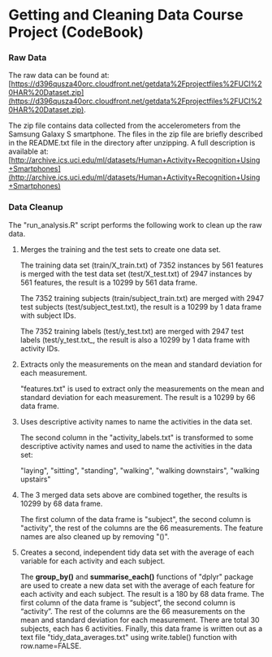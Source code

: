 
Getting and Cleaning Data Course Project (CodeBook)
=========================


### Raw Data
The raw data can be found at: [https://d396qusza40orc.cloudfront.net/getdata%2Fprojectfiles%2FUCI%20HAR%20Dataset.zip](https://d396qusza40orc.cloudfront.net/getdata%2Fprojectfiles%2FUCI%20HAR%20Dataset.zip).

The zip file contains data collected from the accelerometers from the Samsung Galaxy S smartphone. The files in the zip file are briefly described in the README.txt file in the directory after unzipping. A full description is available at:
[http://archive.ics.uci.edu/ml/datasets/Human+Activity+Recognition+Using+Smartphones](http://archive.ics.uci.edu/ml/datasets/Human+Activity+Recognition+Using+Smartphones)

### Data Cleanup
The "run_analysis.R" script performs the following work to clean up the raw data.

1. Merges the training and the test sets to create one data set.

	The training data set (train/X_train.txt) of 7352 instances by 561 features is merged with the test data set (test/X_test.txt) of 2947 instances by 561 features, the result is a 10299 by 561 data frame. 
	
	The 7352 training subjects (train/subject_train.txt) are merged with 2947 test subjects (test/subject_test.txt), the result is a 10299 by 1 data frame with subject IDs.

	The 7352 training labels (test/y_test.txt) are merged with  2947 test labels (test/y_test.txt_, the result is also a 10299 by 1 data frame with activity IDs.

1. Extracts only the measurements on the mean and standard deviation for each measurement.

	"features.txt" is used to extract only the measurements on the mean and standard deviation for each measurement. The result is a 10299 by 66 data frame.

1. Uses descriptive activity names to name the activities in the data set.

	The second column in the "activity_labels.txt" is transformed to some descriptive activity names and used to name the activities in the data set:

    "laying", 
    "sitting",
	"standing",
	"walking",
	"walking downstairs",
	"walking upstairs"

1. The 3 merged data sets above are combined together, the results is 10299 by 68 data frame. 

	The first column of the data frame is "subject", the second column is "activity", the rest of the columns are the 66 measurements. The feature names are also cleaned up by removing "()".

1. Creates a second, independent tidy data set with the average of each variable for each activity and each subject.

	The **group_by()** and **summarise_each()** functions of "dplyr" package are used to create a new data set with the average of each feature for each activity and each subject. The result is a 180 by 68 data frame. The first column of the data frame is “subject”, the second column is “activity”. The rest of the columns are the 66 measurements on the mean and standard deviation for each measurement. There are total 30 subjects, each has 6 activities. Finally, this data frame is written out as a text file "tidy_data_averages.txt" using write.table() function with row.name=FALSE.



